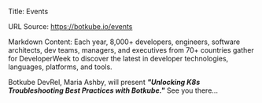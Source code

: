 Title: Events

URL Source: https://botkube.io/events

Markdown Content:
Each year, 8,000+ developers, engineers, software architects, dev teams, managers, and executives from 70+ countries gather for DeveloperWeek to discover the latest in developer technologies, languages, platforms, and tools.

Botkube DevRel, Maria Ashby, will present **_"Unlocking K8s Troubleshooting Best Practices with Botkube."_** See you there...
